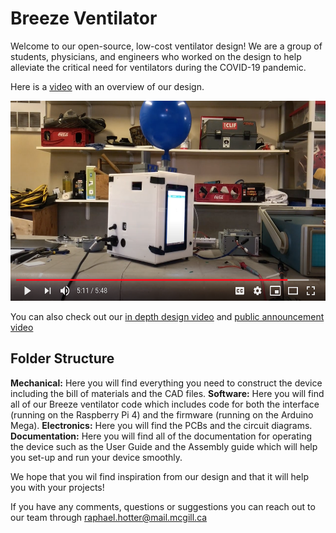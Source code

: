 #  Breeze Ventilator
Welcome to our open-source, low-cost ventilator design! We are a group of students, physicians, and engineers who worked on the design to help alleviate the critical need for ventilators during the COVID-19 pandemic.

Here is a [video](https://youtu.be/5ufh_80dSsk) with an overview of our design.

<p align="center">
  <a href="https://www.youtube.com/watch?v=6LeZjULZnUc" target="_blank">
    <img alt="Play Introduction Video" src="media/youtube_thubnail.png" height="320">
  </a>
</p>

You can also check out our [in depth design video](https://youtu.be/dRpsoaCI0QA) and [public announcement video](https://youtu.be/4-jjhEgUjkQ)

## Folder Structure
**Mechanical:** Here you will find everything you need to construct the device including the bill of materials and the CAD files.
**Software:** Here you will find all of our Breeze ventilator code which includes code for both the interface (running on the Raspberry Pi 4) and the firmware (running on the Arduino Mega).
**Electronics:** Here you will find the PCBs and the circuit diagrams.
**Documentation:** Here you will find all of the documentation for operating the device such as the User Guide and the Assembly guide which will help you set-up and run your device smoothly.

We hope that you wil find inspiration from our design and that it will help you with your projects! 

If you have any comments, questions or suggestions you can reach out to our team through raphael.hotter@mail.mcgill.ca
